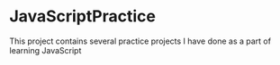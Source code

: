 # JavaScriptPractice
This project contains several practice projects I have done as a part of learning JavaScript

